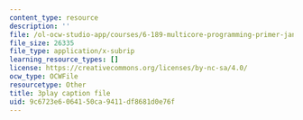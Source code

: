 ```yaml
---
content_type: resource
description: ''
file: /ol-ocw-studio-app/courses/6-189-multicore-programming-primer-january-iap-2007/9c6723e6064150ca9411df8681d0e76f_vhIwuNJzVG4.vtt
file_size: 26335
file_type: application/x-subrip
learning_resource_types: []
license: https://creativecommons.org/licenses/by-nc-sa/4.0/
ocw_type: OCWFile
resourcetype: Other
title: 3play caption file
uid: 9c6723e6-0641-50ca-9411-df8681d0e76f
---
```

